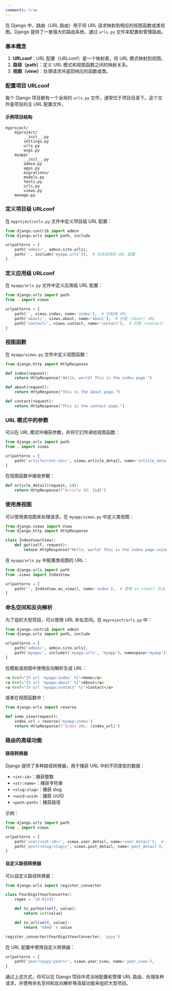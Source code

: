 ```yaml
---
comments: true
---
```


在 Django 中，路由（URL 路由）用于将 URL 请求映射到相应的视图函数或类视图。Django 提供了一套强大的路由系统，通过 `urls.py` 文件来配置和管理路由。

### 基本概念

1. **URLconf**：URL 配置（URLconf）是一个映射表，将 URL 模式映射到视图。
2. **路径（path）**：定义 URL 模式和视图函数之间的映射关系。
3. **视图（view）**：处理请求并返回响应的函数或类。

### 配置项目 URLconf

每个 Django 项目都有一个全局的 `urls.py` 文件，通常位于项目目录下。这个文件是项目的主 URL 配置文件。

#### 示例项目结构

```
myproject/
    myproject/
        __init__.py
        settings.py
        urls.py
        wsgi.py
    myapp/
        __init__.py
        admin.py
        apps.py
        migrations/
        models.py
        tests.py
        urls.py
        views.py
    manage.py
```

### 定义项目级 URLconf

在 `myproject/urls.py` 文件中定义项目级 URL 配置：

```python
from django.contrib import admin
from django.urls import path, include

urlpatterns = [
    path('admin/', admin.site.urls),
    path('', include('myapp.urls')),  # 包含应用的 URL 配置
]
```

### 定义应用级 URLconf

在 `myapp/urls.py` 文件中定义应用级 URL 配置：

```python
from django.urls import path
from . import views

urlpatterns = [
    path('', views.index, name='index'),  # 匹配根 URL
    path('about/', views.about, name='about'),  # 匹配 /about/ URL
    path('contact/', views.contact, name='contact'),  # 匹配 /contact/ URL
]
```

### 视图函数

在 `myapp/views.py` 文件中定义视图函数：

```python
from django.http import HttpResponse

def index(request):
    return HttpResponse("Hello, world! This is the index page.")

def about(request):
    return HttpResponse("This is the about page.")

def contact(request):
    return HttpResponse("This is the contact page.")
```

### URL 模式中的参数

可以在 URL 模式中捕获参数，并将它们传递给视图函数：

```python
from django.urls import path
from . import views

urlpatterns = [
    path('article/<int:id>/', views.article_detail, name='article_detail'),  # 带参数的 URL
]
```

在视图函数中接收参数：

```python
def article_detail(request, id):
    return HttpResponse(f"Article ID: {id}")
```

### 使用类视图

可以使用类视图来处理请求。在 `myapp/views.py` 中定义类视图：

```python
from django.views import View
from django.http import HttpResponse

class IndexView(View):
    def get(self, request):
        return HttpResponse("Hello, world! This is the index page using class-based view.")
```

在 `myapp/urls.py` 中配置类视图的 URL：

```python
from django.urls import path
from .views import IndexView

urlpatterns = [
    path('', IndexView.as_view(), name='index'),  # 使用 as_view() 方法
]
```

### 命名空间和反向解析

为了组织大型项目，可以使用 URL 命名空间。在 `myproject/urls.py` 中：

```python
from django.contrib import admin
from django.urls import path, include

urlpatterns = [
    path('admin/', admin.site.urls),
    path('myapp/', include(('myapp.urls', 'myapp'), namespace='myapp')),
]
```

在模板或视图中使用反向解析生成 URL：

```html
<a href="{% url 'myapp:index' %}">Home</a>
<a href="{% url 'myapp:about' %}">About</a>
<a href="{% url 'myapp:contact' %}">Contact</a>
```

或者在视图函数中：

```python
from django.urls import reverse

def some_view(request):
    index_url = reverse('myapp:index')
    return HttpResponse(f"Index URL: {index_url}")
```

### 路由的高级功能

#### 路径转换器

Django 提供了多种路径转换器，用于捕获 URL 中的不同类型的数据：

- `<int:id>`：捕获整数
- `<str:name>`：捕获字符串
- `<slug:slug>`：捕获 slug
- `<uuid:uuid>`：捕获 UUID
- `<path:path>`：捕获路径

示例：

```python
from django.urls import path
from . import views

urlpatterns = [
    path('user/<int:id>/', views.user_detail, name='user_detail'),  # 捕获整数
    path('post/<slug:slug>/', views.post_detail, name='post_detail'),  # 捕获 slug
]
```

#### 自定义路径转换器

可以自定义路径转换器：

```python
from django.urls import register_converter

class FourDigitYearConverter:
    regex = '[0-9]{4}'

    def to_python(self, value):
        return int(value)

    def to_url(self, value):
        return '%04d' % value

register_converter(FourDigitYearConverter, 'yyyy')
```

在 URL 配置中使用自定义转换器：

```python
urlpatterns = [
    path('year/<yyyy:year>/', views.year_view, name='year_view'),
]
```

通过上述方式，你可以在 Django 项目中灵活地配置和管理 URL 路由，处理各种请求，并使用命名空间和反向解析等高级功能来组织大型项目。